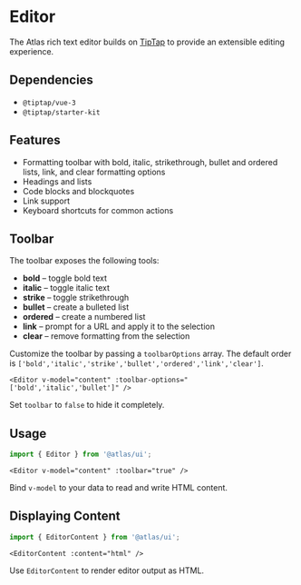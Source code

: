 # Editor

The Atlas rich text editor builds on [TipTap](https://tiptap.dev/) to provide an extensible editing experience.

## Dependencies
- `@tiptap/vue-3`
- `@tiptap/starter-kit`

## Features
- Formatting toolbar with bold, italic, strikethrough, bullet and ordered lists, link, and clear formatting options
- Headings and lists
- Code blocks and blockquotes
- Link support
- Keyboard shortcuts for common actions

## Toolbar
The toolbar exposes the following tools:

- **bold** – toggle bold text
- **italic** – toggle italic text
- **strike** – toggle strikethrough
- **bullet** – create a bulleted list
- **ordered** – create a numbered list
- **link** – prompt for a URL and apply it to the selection
- **clear** – remove formatting from the selection

Customize the toolbar by passing a `toolbarOptions` array. The default order is `['bold','italic','strike','bullet','ordered','link','clear']`.

```vue
<Editor v-model="content" :toolbar-options="['bold','italic','bullet']" />
```

Set `toolbar` to `false` to hide it completely.

## Usage
```ts
import { Editor } from '@atlas/ui';
```

```vue
<Editor v-model="content" :toolbar="true" />
```
Bind `v-model` to your data to read and write HTML content.

## Displaying Content
```ts
import { EditorContent } from '@atlas/ui';
```

```vue
<EditorContent :content="html" />
```
Use `EditorContent` to render editor output as HTML.

